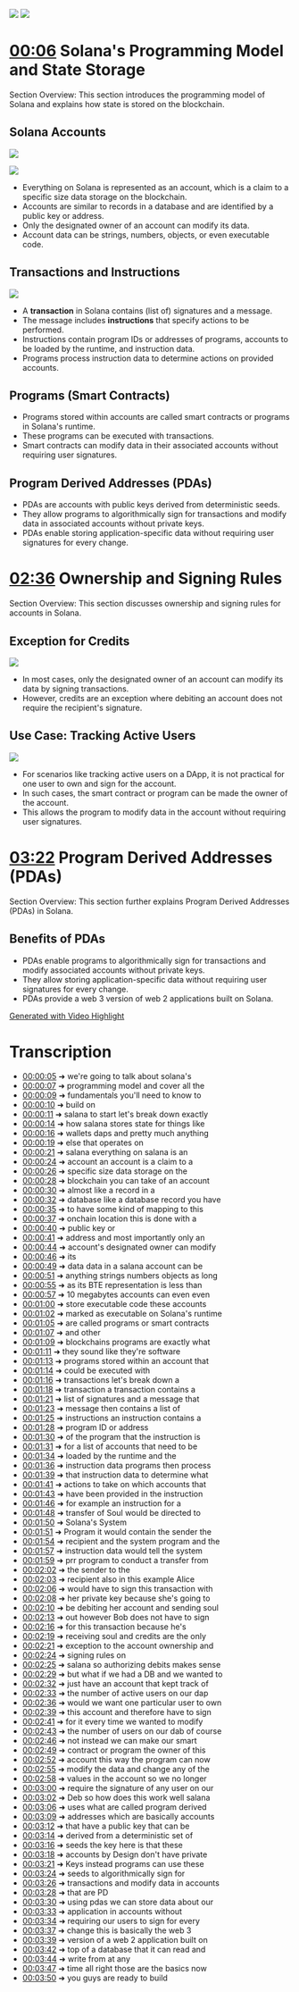 ![](images/2023-11-13-21-38-36.png)
![](images/2023-11-15-14-09-10.png)

# [00:06](https://youtu.be/pRYs49MqapI?t=6) Solana's Programming Model and State Storage

Section Overview: This section introduces the programming model of Solana and explains how state is stored on the blockchain.

## Solana Accounts


![](images/2023-11-15-14-11-01.png)

![](images/2023-11-15-14-15-10.png)

- Everything on Solana is represented as an account, which is a claim to a specific size data storage on the blockchain.
- Accounts are similar to records in a database and are identified by a public key or address.
- Only the designated owner of an account can modify its data.
- Account data can be strings, numbers, objects, or even executable code.

## Transactions and Instructions

![](images/2023-11-15-14-17-33.png)

- A **transaction** in Solana contains (list of) signatures and a message.
- The message includes **instructions** that specify actions to be performed.
- Instructions contain program IDs or addresses of programs, accounts to be loaded by the runtime, and instruction data.
- Programs process instruction data to determine actions on provided accounts.

## Programs (Smart Contracts)

- Programs stored within accounts are called smart contracts or programs in Solana's runtime.
- These programs can be executed with transactions.
- Smart contracts can modify data in their associated accounts without requiring user signatures.

## Program Derived Addresses (PDAs)

- PDAs are accounts with public keys derived from deterministic seeds.
- They allow programs to algorithmically sign for transactions and modify data in associated accounts without private keys.
- PDAs enable storing application-specific data without requiring user signatures for every change.

# [02:36](https://youtu.be/pRYs49MqapI?t=156) Ownership and Signing Rules

Section Overview: This section discusses ownership and signing rules for accounts in Solana.

## Exception for Credits

![](images/2023-11-15-14-56-11.png)

- In most cases, only the designated owner of an account can modify its data by signing transactions.
- However, credits are an exception where debiting an account does not require the recipient's signature.

## Use Case: Tracking Active Users

![](images/2023-11-15-15-17-26.png)

- For scenarios like tracking active users on a DApp, it is not practical for one user to own and sign for the account.
- In such cases, the smart contract or program can be made the owner of the account.
- This allows the program to modify data in the account without requiring user signatures.

# [03:22](https://youtu.be/pRYs49MqapI?t=202) Program Derived Addresses (PDAs)

Section Overview: This section further explains Program Derived Addresses (PDAs) in Solana.

## Benefits of PDAs

- PDAs enable programs to algorithmically sign for transactions and modify associated accounts without private keys.
- They allow storing application-specific data without requiring user signatures for every change.
- PDAs provide a web 3 version of web 2 applications built on Solana.


[Generated with Video Highlight](https://videohighlight.com/video/summary/pRYs49MqapI)

# Transcription

- [00:00:05](https://youtu.be/DRZogmD647U?t=5) ➜ we're going to talk about solana's
- [00:00:07](https://youtu.be/DRZogmD647U?t=7) ➜ programming model and cover all the
- [00:00:09](https://youtu.be/DRZogmD647U?t=9) ➜ fundamentals you'll need to know to
- [00:00:10](https://youtu.be/DRZogmD647U?t=10) ➜ build on
- [00:00:11](https://youtu.be/DRZogmD647U?t=11) ➜ salana to start let's break down exactly
- [00:00:14](https://youtu.be/DRZogmD647U?t=14) ➜ how salana stores state for things like
- [00:00:16](https://youtu.be/DRZogmD647U?t=16) ➜ wallets daps and pretty much anything
- [00:00:19](https://youtu.be/DRZogmD647U?t=19) ➜ else that operates on
- [00:00:21](https://youtu.be/DRZogmD647U?t=21) ➜ salana everything on salana is an
- [00:00:24](https://youtu.be/DRZogmD647U?t=24) ➜ account an account is a claim to a
- [00:00:26](https://youtu.be/DRZogmD647U?t=26) ➜ specific size data storage on the
- [00:00:28](https://youtu.be/DRZogmD647U?t=28) ➜ blockchain you can take of an account
- [00:00:30](https://youtu.be/DRZogmD647U?t=30) ➜ almost like a record in a
- [00:00:32](https://youtu.be/DRZogmD647U?t=32) ➜ database like a database record you have
- [00:00:35](https://youtu.be/DRZogmD647U?t=35) ➜ to have some kind of mapping to this
- [00:00:37](https://youtu.be/DRZogmD647U?t=37) ➜ onchain location this is done with a
- [00:00:40](https://youtu.be/DRZogmD647U?t=40) ➜ public key or
- [00:00:41](https://youtu.be/DRZogmD647U?t=41) ➜ address and most importantly only an
- [00:00:44](https://youtu.be/DRZogmD647U?t=44) ➜ account's designated owner can modify
- [00:00:46](https://youtu.be/DRZogmD647U?t=46) ➜ its
- [00:00:49](https://youtu.be/DRZogmD647U?t=49) ➜ data data in a salana account can be
- [00:00:51](https://youtu.be/DRZogmD647U?t=51) ➜ anything strings numbers objects as long
- [00:00:55](https://youtu.be/DRZogmD647U?t=55) ➜ as its BTE representation is less than
- [00:00:57](https://youtu.be/DRZogmD647U?t=57) ➜ 10 megabytes accounts can even even
- [00:01:00](https://youtu.be/DRZogmD647U?t=60) ➜ store executable code these accounts
- [00:01:02](https://youtu.be/DRZogmD647U?t=62) ➜ marked as executable on Solana's runtime
- [00:01:05](https://youtu.be/DRZogmD647U?t=65) ➜ are called programs or smart contracts
- [00:01:07](https://youtu.be/DRZogmD647U?t=67) ➜ and other
- [00:01:09](https://youtu.be/DRZogmD647U?t=69) ➜ blockchains programs are exactly what
- [00:01:11](https://youtu.be/DRZogmD647U?t=71) ➜ they sound like they're software
- [00:01:13](https://youtu.be/DRZogmD647U?t=73) ➜ programs stored within an account that
- [00:01:14](https://youtu.be/DRZogmD647U?t=74) ➜ could be executed with
- [00:01:16](https://youtu.be/DRZogmD647U?t=76) ➜ transactions let's break down a
- [00:01:18](https://youtu.be/DRZogmD647U?t=78) ➜ transaction a transaction contains a
- [00:01:21](https://youtu.be/DRZogmD647U?t=81) ➜ list of signatures and a message that
- [00:01:23](https://youtu.be/DRZogmD647U?t=83) ➜ message then contains a list of
- [00:01:25](https://youtu.be/DRZogmD647U?t=85) ➜ instructions an instruction contains a
- [00:01:28](https://youtu.be/DRZogmD647U?t=88) ➜ program ID or address
- [00:01:30](https://youtu.be/DRZogmD647U?t=90) ➜ of the program that the instruction is
- [00:01:31](https://youtu.be/DRZogmD647U?t=91) ➜ for a list of accounts that need to be
- [00:01:34](https://youtu.be/DRZogmD647U?t=94) ➜ loaded by the runtime and the
- [00:01:36](https://youtu.be/DRZogmD647U?t=96) ➜ instruction data programs then process
- [00:01:39](https://youtu.be/DRZogmD647U?t=99) ➜ that instruction data to determine what
- [00:01:41](https://youtu.be/DRZogmD647U?t=101) ➜ actions to take on which accounts that
- [00:01:43](https://youtu.be/DRZogmD647U?t=103) ➜ have been provided in the instruction
- [00:01:46](https://youtu.be/DRZogmD647U?t=106) ➜ for example an instruction for a
- [00:01:48](https://youtu.be/DRZogmD647U?t=108) ➜ transfer of Soul would be directed to
- [00:01:50](https://youtu.be/DRZogmD647U?t=110) ➜ Solana's System
- [00:01:51](https://youtu.be/DRZogmD647U?t=111) ➜ Program it would contain the sender the
- [00:01:54](https://youtu.be/DRZogmD647U?t=114) ➜ recipient and the system program and the
- [00:01:57](https://youtu.be/DRZogmD647U?t=117) ➜ instruction data would tell the system
- [00:01:59](https://youtu.be/DRZogmD647U?t=119) ➜ prr program to conduct a transfer from
- [00:02:02](https://youtu.be/DRZogmD647U?t=122) ➜ the sender to the
- [00:02:03](https://youtu.be/DRZogmD647U?t=123) ➜ recipient also in this example Alice
- [00:02:06](https://youtu.be/DRZogmD647U?t=126) ➜ would have to sign this transaction with
- [00:02:08](https://youtu.be/DRZogmD647U?t=128) ➜ her private key because she's going to
- [00:02:10](https://youtu.be/DRZogmD647U?t=130) ➜ be debiting her account and sending soul
- [00:02:13](https://youtu.be/DRZogmD647U?t=133) ➜ out however Bob does not have to sign
- [00:02:16](https://youtu.be/DRZogmD647U?t=136) ➜ for this transaction because he's
- [00:02:19](https://youtu.be/DRZogmD647U?t=139) ➜ receiving soul and credits are the only
- [00:02:21](https://youtu.be/DRZogmD647U?t=141) ➜ exception to the account ownership and
- [00:02:24](https://youtu.be/DRZogmD647U?t=144) ➜ signing rules on
- [00:02:25](https://youtu.be/DRZogmD647U?t=145) ➜ salana so authorizing debits makes sense
- [00:02:29](https://youtu.be/DRZogmD647U?t=149) ➜ but what if we had a DB and we wanted to
- [00:02:32](https://youtu.be/DRZogmD647U?t=152) ➜ just have an account that kept track of
- [00:02:33](https://youtu.be/DRZogmD647U?t=153) ➜ the number of active users on our dap
- [00:02:36](https://youtu.be/DRZogmD647U?t=156) ➜ would we want one particular user to own
- [00:02:39](https://youtu.be/DRZogmD647U?t=159) ➜ this account and therefore have to sign
- [00:02:41](https://youtu.be/DRZogmD647U?t=161) ➜ for it every time we wanted to modify
- [00:02:43](https://youtu.be/DRZogmD647U?t=163) ➜ the number of users on our dab of course
- [00:02:46](https://youtu.be/DRZogmD647U?t=166) ➜ not instead we can make our smart
- [00:02:49](https://youtu.be/DRZogmD647U?t=169) ➜ contract or program the owner of this
- [00:02:52](https://youtu.be/DRZogmD647U?t=172) ➜ account this way the program can now
- [00:02:55](https://youtu.be/DRZogmD647U?t=175) ➜ modify the data and change any of the
- [00:02:58](https://youtu.be/DRZogmD647U?t=178) ➜ values in the account so we no longer
- [00:03:00](https://youtu.be/DRZogmD647U?t=180) ➜ require the signature of any user on our
- [00:03:02](https://youtu.be/DRZogmD647U?t=182) ➜ Deb so how does this work well salana
- [00:03:06](https://youtu.be/DRZogmD647U?t=186) ➜ uses what are called program derived
- [00:03:09](https://youtu.be/DRZogmD647U?t=189) ➜ addresses which are basically accounts
- [00:03:12](https://youtu.be/DRZogmD647U?t=192) ➜ that have a public key that can be
- [00:03:14](https://youtu.be/DRZogmD647U?t=194) ➜ derived from a deterministic set of
- [00:03:16](https://youtu.be/DRZogmD647U?t=196) ➜ seeds the key here is that these
- [00:03:18](https://youtu.be/DRZogmD647U?t=198) ➜ accounts by Design don't have private
- [00:03:21](https://youtu.be/DRZogmD647U?t=201) ➜ Keys instead programs can use these
- [00:03:24](https://youtu.be/DRZogmD647U?t=204) ➜ seeds to algorithmically sign for
- [00:03:26](https://youtu.be/DRZogmD647U?t=206) ➜ transactions and modify data in accounts
- [00:03:28](https://youtu.be/DRZogmD647U?t=208) ➜ that are PD
- [00:03:30](https://youtu.be/DRZogmD647U?t=210) ➜ using pdas we can store data about our
- [00:03:33](https://youtu.be/DRZogmD647U?t=213) ➜ application in accounts without
- [00:03:34](https://youtu.be/DRZogmD647U?t=214) ➜ requiring our users to sign for every
- [00:03:37](https://youtu.be/DRZogmD647U?t=217) ➜ change this is basically the web 3
- [00:03:39](https://youtu.be/DRZogmD647U?t=219) ➜ version of a web 2 application built on
- [00:03:42](https://youtu.be/DRZogmD647U?t=222) ➜ top of a database that it can read and
- [00:03:44](https://youtu.be/DRZogmD647U?t=224) ➜ write from at any
- [00:03:47](https://youtu.be/DRZogmD647U?t=227) ➜ time all right those are the basics now
- [00:03:50](https://youtu.be/DRZogmD647U?t=230) ➜ you guys are ready to build
